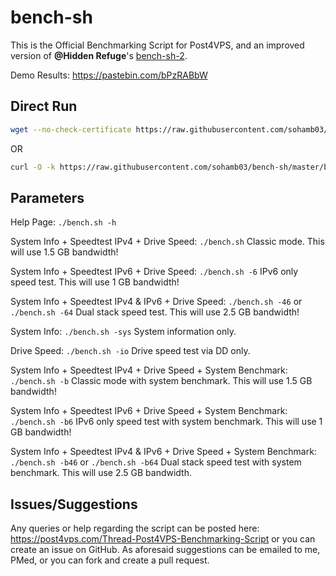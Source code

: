 # bench-sh

This is the Official Benchmarking Script for Post4VPS, and an improved version of **@Hidden Refuge**'s [bench-sh-2](https://github.com/hidden-refuge/bench-sh-2).

Demo Results: https://pastebin.com/bPzRABbW

## Direct Run

```sh
wget --no-check-certificate https://raw.githubusercontent.com/sohamb03/bench-sh/master/bench.sh && bash bench.sh && rm -rf bench.sh
```
OR
```sh
curl -O -k https://raw.githubusercontent.com/sohamb03/bench-sh/master/bench.sh && bash bench.sh && rm -rf bench.sh
```

## Parameters

Help Page:
`./bench.sh -h`

System Info + Speedtest IPv4 + Drive Speed:
`./bench.sh`
Classic mode. This will use 1.5 GB bandwidth!

System Info + Speedtest IPv6 + Drive Speed:
`./bench.sh -6`
IPv6 only speed test. This will use 1 GB bandwidth!

System Info + Speedtest IPv4 & IPv6 + Drive Speed:
`./bench.sh -46` or `./bench.sh -64`
Dual stack speed test. This will use 2.5 GB bandwidth!

System Info:
`./bench.sh -sys`
System information only.

Drive Speed:
`./bench.sh -io`
Drive speed test via DD only.

System Info + Speedtest IPv4 + Drive Speed + System Benchmark:
`./bench.sh -b`
Classic mode with system benchmark. This will use 1.5 GB bandwidth!

System Info + Speedtest IPv6 + Drive Speed + System Benchmark:
`./bench.sh -b6`
IPv6 only speed test with system benchmark. This will use 1 GB bandwidth!

System Info + Speedtest IPv4 & IPv6 + Drive Speed + System Benchmark:
`./bench.sh -b46` or `./bench.sh -b64`
Dual stack speed test with system benchmark. This will use 2.5 GB bandwidth.

## Issues/Suggestions
Any queries or help regarding the script can be posted here: https://post4vps.com/Thread-Post4VPS-Benchmarking-Script or you can create an issue on GitHub.
As aforesaid suggestions can be emailed to me, PMed, or you can fork and create a pull request.
